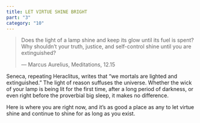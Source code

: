 ```yaml
---
title: LET VIRTUE SHINE BRIGHT
part: "3"
category: "10"
---
```


> Does the light of a lamp shine and keep its glow until its fuel is spent? Why shouldn’t your truth, justice, and self-control shine until you are extinguished?
>
> — Marcus Aurelius, Meditations, 12.15

Seneca, repeating Heraclitus, writes that “we mortals are lighted and extinguished.” The light of reason suffuses the universe. Whether the wick of your lamp is being lit for the first time, after a long period of darkness, or even right before the proverbial big sleep, it makes no difference.

Here is where you are right now, and it’s as good a place as any to let virtue shine and continue to shine for as long as you exist.
